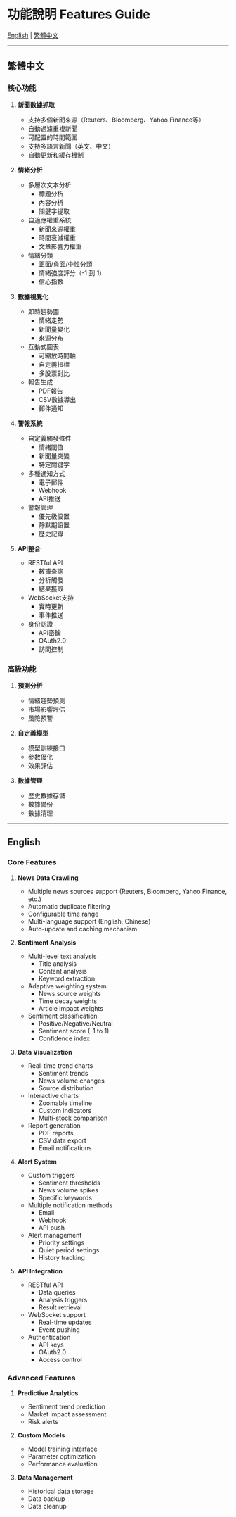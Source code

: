 # 功能說明 Features Guide

[English](#english) | [繁體中文](#traditional-chinese)

---

<a name="traditional-chinese"></a>
## 繁體中文

### 核心功能

1. **新聞數據抓取**
   - 支持多個新聞來源（Reuters、Bloomberg、Yahoo Finance等）
   - 自動過濾重複新聞
   - 可配置的時間範圍
   - 支持多語言新聞（英文、中文）
   - 自動更新和緩存機制

2. **情緒分析**
   - 多層次文本分析
     * 標題分析
     * 內容分析
     * 關鍵字提取
   - 自適應權重系統
     * 新聞來源權重
     * 時間衰減權重
     * 文章影響力權重
   - 情緒分類
     * 正面/負面/中性分類
     * 情緒強度評分（-1 到 1）
     * 信心指數

3. **數據視覺化**
   - 即時趨勢圖
     * 情緒走勢
     * 新聞量變化
     * 來源分布
   - 互動式圖表
     * 可縮放時間軸
     * 自定義指標
     * 多股票對比
   - 報告生成
     * PDF報告
     * CSV數據導出
     * 郵件通知

4. **警報系統**
   - 自定義觸發條件
     * 情緒閾值
     * 新聞量突變
     * 特定關鍵字
   - 多種通知方式
     * 電子郵件
     * Webhook
     * API推送
   - 警報管理
     * 優先級設置
     * 靜默期設置
     * 歷史記錄

5. **API整合**
   - RESTful API
     * 數據查詢
     * 分析觸發
     * 結果獲取
   - WebSocket支持
     * 實時更新
     * 事件推送
   - 身份認證
     * API密鑰
     * OAuth2.0
     * 訪問控制

### 高級功能

1. **預測分析**
   - 情緒趨勢預測
   - 市場影響評估
   - 風險預警

2. **自定義模型**
   - 模型訓練接口
   - 參數優化
   - 效果評估

3. **數據管理**
   - 歷史數據存儲
   - 數據備份
   - 數據清理

---

<a name="english"></a>
## English

### Core Features

1. **News Data Crawling**
   - Multiple news sources support (Reuters, Bloomberg, Yahoo Finance, etc.)
   - Automatic duplicate filtering
   - Configurable time range
   - Multi-language support (English, Chinese)
   - Auto-update and caching mechanism

2. **Sentiment Analysis**
   - Multi-level text analysis
     * Title analysis
     * Content analysis
     * Keyword extraction
   - Adaptive weighting system
     * News source weights
     * Time decay weights
     * Article impact weights
   - Sentiment classification
     * Positive/Negative/Neutral
     * Sentiment score (-1 to 1)
     * Confidence index

3. **Data Visualization**
   - Real-time trend charts
     * Sentiment trends
     * News volume changes
     * Source distribution
   - Interactive charts
     * Zoomable timeline
     * Custom indicators
     * Multi-stock comparison
   - Report generation
     * PDF reports
     * CSV data export
     * Email notifications

4. **Alert System**
   - Custom triggers
     * Sentiment thresholds
     * News volume spikes
     * Specific keywords
   - Multiple notification methods
     * Email
     * Webhook
     * API push
   - Alert management
     * Priority settings
     * Quiet period settings
     * History tracking

5. **API Integration**
   - RESTful API
     * Data queries
     * Analysis triggers
     * Result retrieval
   - WebSocket support
     * Real-time updates
     * Event pushing
   - Authentication
     * API keys
     * OAuth2.0
     * Access control

### Advanced Features

1. **Predictive Analytics**
   - Sentiment trend prediction
   - Market impact assessment
   - Risk alerts

2. **Custom Models**
   - Model training interface
   - Parameter optimization
   - Performance evaluation

3. **Data Management**
   - Historical data storage
   - Data backup
   - Data cleanup 